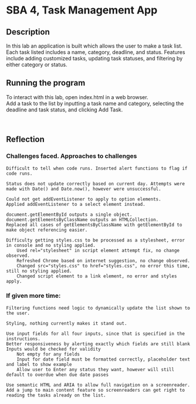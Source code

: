 







# SBA 4, Task Management App

## Description
In this lab an application is built which allows the user to make a task list. Each task listed includes a name, category, deadline, and status. Features include adding customized tasks, updating task statuses, and filtering by either category or status.

## Running the program
To interact with this lab, open index.html in a web browser.<br>
Add a task to the list by inputting a task name and category, selecting the deadline and task status, and clicking Add Task.

<br>

## Reflection
<!--
    Reflection: Write a short reflection (100-200 words) included within the repository discussing:

    Challenges faced during the project.
    How you approached solving those challenges.
    What you would improve if given more time.
-->

### Challenges faced. Approaches to challenges

    Difficult to tell when code runs. Inserted alert functions to flag if code runs.

    Status does not update correctly based on current day. Attempts were made with Date() and Date.now(), however were unsuccessful.

    Could not get addEventListener to apply to option elements. 
    Applied addEventListener to a select element instead.
    
    document.getElementById outputs a single object.
    document.getElementsByClassName outputs an HTMLCollection.
    Replaced all cases of getElementsByClassName with getElementById to make object referencing easier.

    Difficulty getting styles.css to be processed as a stylesheet, error in console and no styling applied. 
        Used rel="stylesheet" in script element attempt fix, no change observed.
        Refreshed Chrome based on internet suggestion, no change observed.
        Changed src="styles.css" to href="styles.css", no error this time, still no styling applied.
        Changed script element to a link element, no error and styles apply.


### If given more time:

    Filtering functions need logic to dynamically update the list shown to the user.

    Styling, nothing currently makes it stand out.
    
    Use input fields for all four inputs, since that is specified in the instructions. 
    Better responsiveness by alerting exactly which fields are still blank
    Inputs would be checked for validity
        Not empty for any fields
        Input for date field must be formatted correctly, placeholder text and label to show example
        Allow user to Enter any status they want, however will still default to overdue when due date passes

    Use semantic HTML and ARIA to allow full navigation on a screenreader. 
    Add a jump to main content feature so screenreaders can get right to reading the tasks already on the list.